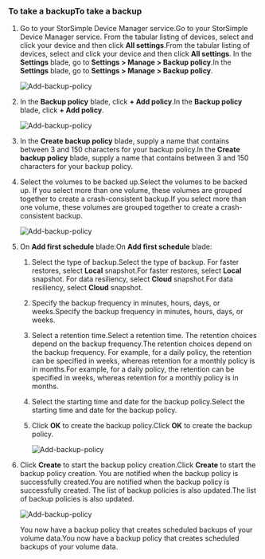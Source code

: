 <!--author=alkohli last changed: 01/12/17-->

### <a name="to-take-a-backup"></a><span data-ttu-id="bf8b1-101">To take a backup</span><span class="sxs-lookup"><span data-stu-id="bf8b1-101">To take a backup</span></span>

1. <span data-ttu-id="bf8b1-102">Go to your StorSimple Device Manager service.</span><span class="sxs-lookup"><span data-stu-id="bf8b1-102">Go to your StorSimple Device Manager service.</span></span> <span data-ttu-id="bf8b1-103">From the tabular listing of devices, select and click your device and then click **All settings**.</span><span class="sxs-lookup"><span data-stu-id="bf8b1-103">From the tabular listing of devices, select and click your device and then click **All settings**.</span></span> <span data-ttu-id="bf8b1-104">In the **Settings** blade, go to **Settings > Manage > Backup policy**.</span><span class="sxs-lookup"><span data-stu-id="bf8b1-104">In the **Settings** blade, go to **Settings > Manage > Backup policy**.</span></span>

    ![Add-backup-policy](./media/storsimple-8000-take-backup/step8takebu1.png)

2. <span data-ttu-id="bf8b1-106">In the **Backup policy** blade, click **+ Add policy**.</span><span class="sxs-lookup"><span data-stu-id="bf8b1-106">In the **Backup policy** blade, click **+ Add policy**.</span></span>

    ![Add-backup-policy](./media/storsimple-8000-take-backup/step8takebu2.png)

3. <span data-ttu-id="bf8b1-108">In the **Create backup policy** blade, supply a name that contains between 3 and 150 characters for your backup policy.</span><span class="sxs-lookup"><span data-stu-id="bf8b1-108">In the **Create backup policy** blade, supply a name that contains between 3 and 150 characters for your backup policy.</span></span>

4. <span data-ttu-id="bf8b1-109">Select the volumes to be backed up.</span><span class="sxs-lookup"><span data-stu-id="bf8b1-109">Select the volumes to be backed up.</span></span> <span data-ttu-id="bf8b1-110">If you select more than one volume, these volumes are grouped together to create a crash-consistent backup.</span><span class="sxs-lookup"><span data-stu-id="bf8b1-110">If you select more than one volume, these volumes are grouped together to create a crash-consistent backup.</span></span>

    ![Add-backup-policy](./media/storsimple-8000-take-backup/step8takebu4.png)

5. <span data-ttu-id="bf8b1-112">On **Add first schedule** blade:</span><span class="sxs-lookup"><span data-stu-id="bf8b1-112">On **Add first schedule** blade:</span></span>

    1. <span data-ttu-id="bf8b1-113">Select the type of backup.</span><span class="sxs-lookup"><span data-stu-id="bf8b1-113">Select the type of backup.</span></span> <span data-ttu-id="bf8b1-114">For faster restores, select **Local** snapshot.</span><span class="sxs-lookup"><span data-stu-id="bf8b1-114">For faster restores, select **Local** snapshot.</span></span> <span data-ttu-id="bf8b1-115">For data resiliency, select **Cloud** snapshot.</span><span class="sxs-lookup"><span data-stu-id="bf8b1-115">For data resiliency, select **Cloud** snapshot.</span></span>
    2. <span data-ttu-id="bf8b1-116">Specify the backup frequency in minutes, hours, days, or weeks.</span><span class="sxs-lookup"><span data-stu-id="bf8b1-116">Specify the backup frequency in minutes, hours, days, or weeks.</span></span>
    3. <span data-ttu-id="bf8b1-117">Select a retention time.</span><span class="sxs-lookup"><span data-stu-id="bf8b1-117">Select a retention time.</span></span> <span data-ttu-id="bf8b1-118">The retention choices depend on the backup frequency.</span><span class="sxs-lookup"><span data-stu-id="bf8b1-118">The retention choices depend on the backup frequency.</span></span> <span data-ttu-id="bf8b1-119">For example, for a daily policy, the retention can be specified in weeks, whereas retention for a monthly policy is in months.</span><span class="sxs-lookup"><span data-stu-id="bf8b1-119">For example, for a daily policy, the retention can be specified in weeks, whereas retention for a monthly policy is in months.</span></span>
    4. <span data-ttu-id="bf8b1-120">Select the starting time and date for the backup policy.</span><span class="sxs-lookup"><span data-stu-id="bf8b1-120">Select the starting time and date for the backup policy.</span></span>
    5. <span data-ttu-id="bf8b1-121">Click **OK** to create the backup policy.</span><span class="sxs-lookup"><span data-stu-id="bf8b1-121">Click **OK** to create the backup policy.</span></span>

        ![Add-backup-policy](./media/storsimple-8000-take-backup/step8takebu5.png) 

6. <span data-ttu-id="bf8b1-123">Click **Create** to start the backup policy creation.</span><span class="sxs-lookup"><span data-stu-id="bf8b1-123">Click **Create** to start the backup policy creation.</span></span> <span data-ttu-id="bf8b1-124">You are notified when the backup policy is successfully created.</span><span class="sxs-lookup"><span data-stu-id="bf8b1-124">You are notified when the backup policy is successfully created.</span></span> <span data-ttu-id="bf8b1-125">The list of backup policies is also updated.</span><span class="sxs-lookup"><span data-stu-id="bf8b1-125">The list of backup policies is also updated.</span></span>
      
      ![Add-backup-policy](./media/storsimple-8000-take-backup/step8takebu9.png)
      
      <span data-ttu-id="bf8b1-127">You now have a backup policy that creates scheduled backups of your volume data.</span><span class="sxs-lookup"><span data-stu-id="bf8b1-127">You now have a backup policy that creates scheduled backups of your volume data.</span></span>




